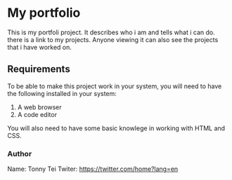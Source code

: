 # My portfolio
This is my portfoli project. It describes who i am and tells what i can do. there is a link to my projects. Anyone viewing it can also see the projects that i have worked on. 

## Requirements
To be able to make this project work in your system, you will need to have the following installed in your system:
1. A web browser
2. A code editor

You will also need to have some basic knowlege in working with HTML and CSS. 

### Author
 Name: Tonny Tei
 Twiter: https://twitter.com/home?lang=en